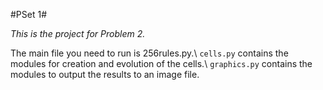 #PSet 1#

*This is the project for Problem 2.*

The main file you need to run is 256rules.py.\\
`cells.py` contains the modules for creation and evolution of the cells.\\
`graphics.py` contains the modules to output the results to an image file.

